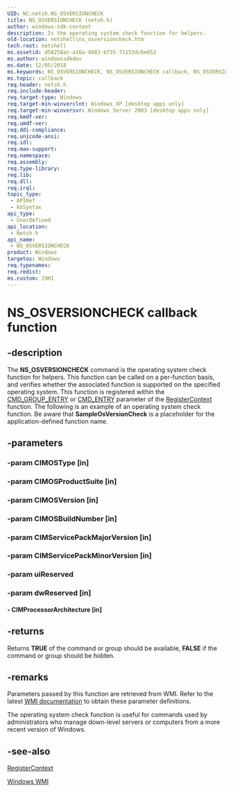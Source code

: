 ```yaml
---
UID: NC:netsh.NS_OSVERSIONCHECK
title: NS_OSVERSIONCHECK (netsh.h)
author: windows-sdk-content
description: Is the operating system check function for helpers.
old-location: netshell\ns_osversioncheck.htm
tech.root: netshell
ms.assetid: d58258ac-a16a-4983-bf35-71153dcbe652
ms.author: windowssdkdev
ms.date: 12/05/2018
ms.keywords: NS_OSVERSIONCHECK, NS_OSVERSIONCHECK callback, NS_OSVERSIONCHECK callback function [NetShell], SampleOsVersionCheck, _netsh_ns_osversioncheck, netsh/NS_OSVERSIONCHECK, netshell.ns_osversioncheck
ms.topic: callback
req.header: netsh.h
req.include-header: 
req.target-type: Windows
req.target-min-winverclnt: Windows XP [desktop apps only]
req.target-min-winversvr: Windows Server 2003 [desktop apps only]
req.kmdf-ver: 
req.umdf-ver: 
req.ddi-compliance: 
req.unicode-ansi: 
req.idl: 
req.max-support: 
req.namespace: 
req.assembly: 
req.type-library: 
req.lib: 
req.dll: 
req.irql: 
topic_type:
 - APIRef
 - kbSyntax
api_type:
 - UserDefined
api_location:
 - Netsh.h
api_name:
 - NS_OSVERSIONCHECK
product: Windows
targetos: Windows
req.typenames: 
req.redist: 
ms.custom: 19H1
---
```


# NS_OSVERSIONCHECK callback function


## -description


The 
<b>NS_OSVERSIONCHECK</b> command is the operating system check function for helpers. This function can be called on a per-function basis, and verifies whether the associated function is supported on the specified operating system. This function is registered within the 
<a href="https://docs.microsoft.com/previous-versions/windows/desktop/api/netsh/ns-netsh-_cmd_group_entry">CMD_GROUP_ENTRY</a> or 
<a href="https://docs.microsoft.com/previous-versions/windows/desktop/api/netsh/ns-netsh-_cmd_entry">CMD_ENTRY</a> parameter of the 
<a href="https://docs.microsoft.com/previous-versions/windows/desktop/api/netsh/nf-netsh-registercontext">RegisterContext</a> function. The following is an example of an operating system check function. Be aware that <b>SampleOsVersionCheck</b> is a placeholder for the application-defined function name.


## -parameters




### -param CIMOSType [in]


### -param CIMOSProductSuite [in]


### -param CIMOSVersion [in]


### -param CIMOSBuildNumber [in]


### -param CIMServicePackMajorVersion [in]


### -param CIMServicePackMinorVersion [in]


### -param uiReserved


### -param dwReserved [in]


#### - CIMProcessorArchitecture [in]


## -returns



Returns <b>TRUE</b> of the command or group should be available, <b>FALSE</b> if the command or group should be hidden.




## -remarks



Parameters passed by this function are retrieved from WMI. Refer to the latest 
<a href="https://docs.microsoft.com/windows/desktop/WmiSdk/wmi-reference">WMI documentation</a> to obtain these parameter definitions.

The operating system check function is useful for commands used by administrators who manage down-level servers or computers from a more recent version of Windows.




## -see-also




<a href="https://docs.microsoft.com/previous-versions/windows/desktop/api/netsh/nf-netsh-registercontext">RegisterContext</a>



<a href="https://docs.microsoft.com/windows/desktop/WmiSdk/wmi-start-page">Windows WMI</a>
 

 

